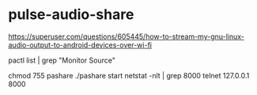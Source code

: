 # pulse-audio-share

https://superuser.com/questions/605445/how-to-stream-my-gnu-linux-audio-output-to-android-devices-over-wi-fi

pactl list | grep "Monitor Source" 

chmod 755 pashare
./pashare start
netstat -nlt | grep 8000 
telnet 127.0.0.1 8000
